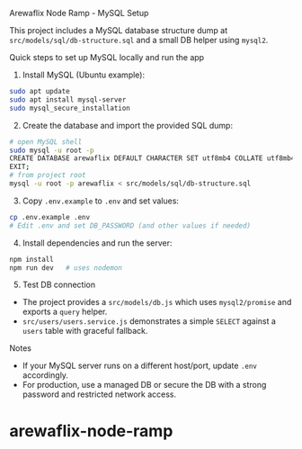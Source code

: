 Arewaflix Node Ramp - MySQL Setup

This project includes a MySQL database structure dump at `src/models/sql/db-structure.sql` and a small DB helper using `mysql2`.

Quick steps to set up MySQL locally and run the app

1. Install MySQL (Ubuntu example):

```bash
sudo apt update
sudo apt install mysql-server
sudo mysql_secure_installation
```

2. Create the database and import the provided SQL dump:

```bash
# open MySQL shell
sudo mysql -u root -p
CREATE DATABASE arewaflix DEFAULT CHARACTER SET utf8mb4 COLLATE utf8mb4_unicode_ci;
EXIT;
# from project root
mysql -u root -p arewaflix < src/models/sql/db-structure.sql
```

3. Copy `.env.example` to `.env` and set values:

```bash
cp .env.example .env
# Edit .env and set DB_PASSWORD (and other values if needed)
```

4. Install dependencies and run the server:

```bash
npm install
npm run dev   # uses nodemon
```

5. Test DB connection

- The project provides a `src/models/db.js` which uses `mysql2/promise` and exports a `query` helper.
- `src/users/users.service.js` demonstrates a simple `SELECT` against a `users` table with graceful fallback.

Notes

- If your MySQL server runs on a different host/port, update `.env` accordingly.
- For production, use a managed DB or secure the DB with a strong password and restricted network access.
# arewaflix-node-ramp
